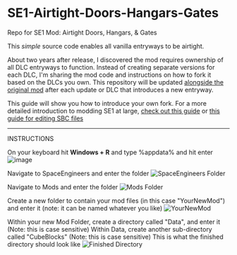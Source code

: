# SE1-Airtight-Doors-Hangars-Gates
Repo for SE1 Mod: Airtight Doors, Hangars, &amp; Gates

This *simple* source code enables all vanilla entryways to be airtight.

About two years after release, I discovered the mod requires ownership of all DLC entryways to function. Instead of creating separate versions for each DLC, I'm sharing the mod code and instructions on how to fork it based on the DLCs you own. This repository will be updated [alongside the original mod](https://steamcommunity.com/sharedfiles/filedetails/?id=2970981537) after each update or DLC that introduces a new entryway. 

This guide will show you how to introduce your own fork. For a more detailed introduction to modding SE1 at large, [check out this guide](https://github.com/cdrch/space-engineers-fan-docs/blob/master/modding-introduction/main.md#folder-structure) or [this guide for editing SBC files](https://steamcommunity.com/sharedfiles/filedetails/?id=2292841964)

________
INSTRUCTIONS

On your keyboard hit **Windows + R** and type %appdata% and hit enter
![image](https://github.com/user-attachments/assets/d9ea3300-74f5-44c9-bf07-2e002e195906)

Navigate to SpaceEngineers and enter the folder
![SpaceEngineers Folder](https://github.com/user-attachments/assets/62248aee-8c53-4f30-be62-9896689cd47f)

Navigate to Mods and enter the folder
![Mods Folder](https://github.com/user-attachments/assets/b5ae60c3-9b57-42a9-8731-cc016bca40f1)

Create a new folder to contain your mod files (in this case "YourNewMod") and enter it (note: it can be named whatever you like)
![YourNewMod](https://github.com/user-attachments/assets/99861c6b-985a-4b81-8cca-911b395fd16f)

Within your new Mod Folder, create a directory called "Data", and enter it (Note: this is case sensitive)
Within Data, create another sub-directory called "CubeBlocks" (Note: this is case sensitive)
This is what the finished directory should look like
![Finished Directory](https://github.com/user-attachments/assets/cae67276-a011-4319-80bb-b4bc84c6302e)
